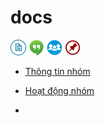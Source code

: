 # docs

[![docs](icon/docs.png)](https://github.com/ks-is/docs)
[![chat](icon/chat.png)](https://ksis.slack.com/messages/chat)
[![forum](icon/forum.png)](https://github.com/ks-is/forum/issues)
[![meetup](icon/meet.png)](https://github.com/ks-is/meetup/issues)

* [Thông tin nhóm](thong_tin_nhom.md)

* [Hoạt động nhóm](hoat_dong_nhom.md)

* [](#)

